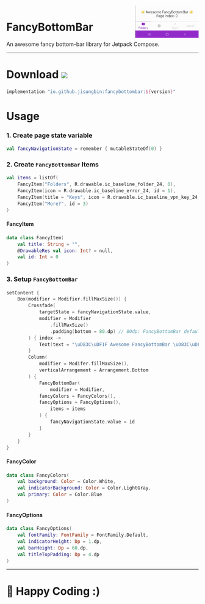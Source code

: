 <img src="FancyBottomBar.gif" width="33%" align="right"/>

# FancyBottomBar

An awesome fancy bottom-bar library for Jetpack Compose.

-----

# Download [![](https://img.shields.io/maven-central/v/io.github.jisungbin/fancybottombar)](https://search.maven.org/artifact/io.github.jisungbin/fancybottombar)

```groovy
implementation "io.github.jisungbin:fancybottombar:${version}"
```

# Usage

### 1. Create page state variable

```kotlin
val fancyNavigationState = remember { mutableStateOf(0) }
```



### 2. Create `FancyBottomBar` Items

```kotlin
val items = listOf(
    FancyItem("Folders", R.drawable.ic_baseline_folder_24, 0),
    FancyItem(icon = R.drawable.ic_baseline_error_24, id = 1),
    FancyItem(title = "Keys", icon = R.drawable.ic_baseline_vpn_key_24, id = 2),
    FancyItem("More?", id = 3)
)
```

#### FancyItem

```kotlin
data class FancyItem(
    val title: String = "", 
    @DrawableRes val icon: Int? = null,
    val id: Int = 0
)
```



### 3. Setup `FancyBottomBar`

```kotlin
setContent {
    Box(modifier = Modifier.fillMaxSize()) {
        Crossfade(
    	    targetState = fancyNavigationState.value,
            modifier = Modifier
                .fillMaxSize()           
                .padding(bottom = 80.dp) // 80dp: FancyBottomBar default height(60.dp) + bottom margin(20.dp)
        ) { index ->
            Text(text = "\uD83C\uDF1F Awesome FancyBottomBar \uD83C\uDF1F\nPage index: $index")
        }
        Column(
    	    modifier = Modifer.fillMaxSize(),
            verticalArrangement = Arrangement.Bottom
        ) {
            FancyBottomBar(
                modifier = Modifier,
    		fancyColors = FancyColors(),
    		fancyOptions = FancyOptions(),
                items = items
            ) {
                fancyNavigationState.value = id
            }
        }
    }
}
```

#### FancyColor

```kotlin
data class FancyColors(
    val background: Color = Color.White,
    val indicatorBackground: Color = Color.LightGray,
    val primary: Color = Color.Blue
)
```

#### FancyOptions

```kotlin
data class FancyOptions(
    val fontFamily: FontFamily = FontFamily.Default,
    val indicatorHeight: Dp = 1.dp,
    val barHeight: Dp = 60.dp,
    val titleTopPadding: Dp = 4.dp
)
```




---

# 🤗 Happy Coding :)

